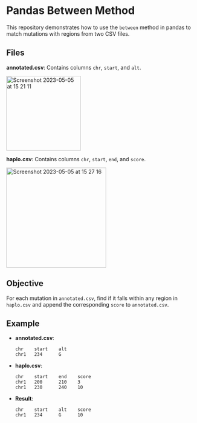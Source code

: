 # Pandas Between Method

This repository demonstrates how to use the `between` method in pandas to match mutations with regions from two CSV files.

## Files

**annotated.csv**: Contains columns `chr`, `start`, and `alt`.

<img width="197" alt="Screenshot 2023-05-05 at 15 21 11" src="https://user-images.githubusercontent.com/13205577/236469906-12ae49ec-fa4b-4ba5-86d8-befd419b9178.png">

**haplo.csv**: Contains columns `chr`, `start`, `end`, and `score`.

<img width="264" alt="Screenshot 2023-05-05 at 15 27 16" src="https://user-images.githubusercontent.com/13205577/236470350-292fd15f-4861-4aca-8ed4-0ed2be821ddb.png">

## Objective

For each mutation in `annotated.csv`, find if it falls within any region in `haplo.csv` and append the corresponding `score` to `annotated.csv`.

## Example

- **annotated.csv**:
  ```
  chr    start    alt
  chr1   234      G
  ```

- **haplo.csv**:
  ```
  chr    start    end    score
  chr1   200      210    3
  chr1   230      240    10
  ```

- **Result**:
  ```
  chr    start    alt    score
  chr1   234      G      10
  ```
